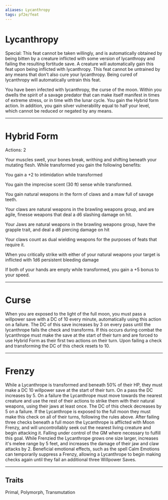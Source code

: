 ```yaml
---
aliases: Lycanthropy
tags: pf2e/feat
---
```

# Lycanthropy
Special: This feat cannot be taken willingly, and is automatically obtained by being bitten by a creature inflicted with some version of lycanthropy and failing the resulting fortitude save. A creature will automatically gain this feat upon being inflicted with lycanthropy. This feat cannot be untrained by any means that don't also cure your lycanthropy. Being cured of lycanthropy will automatically untrain this feat.

You have been infected with lycanthropy, the curse of the moon. Within you dwells the spirit of a savage predator that can make itself manifest in times of extreme stress, or in time with the lunar cycle. You gain the Hybrid form action. In addition, you gain silver vulnerability equal to half your level, which cannot be reduced or negated by any means.

---
# Hybrid Form

Actions: 2

Your muscles swell, your bones break, writhing and shifting beneath your mutating flesh. While transformed you gain the following benefits:

You gain a +2 to intimidation while transformed

You gain the imprecise scent (30 ft) sense while transformed.

You gain natural weapons in the form of claws and a maw full of savage teeth.

Your claws are natural weapons in the brawling weapons group, and are agile, finesse weapons that deal a d6 slashing damage on hit.

Your Jaws are natural weapons in the brawling weapons group, have the grapple trait, and deal a d8 piercing damage on hit

Your claws count as dual wielding weapons for the purposes of feats that require it.

When you critically strike with either of your natural weapons your target is inflicted with 1d6 persistent bleeding damage

If both of your hands are empty while transformed, you gain a +5 bonus to your speed.

---
# Curse
When you are exposed to the light of the full moon, you must pass a willpower save with a DC of 10 every minute, automatically using this action on a failure. The DC of this save increases by 3 on every pass until the lycanthrope fails the check and transforms. If this occurs during combat the lycanthrope must make the save at the start of their turn and are forced to use Hybrid Form as their first two actions on their turn. Upon failing a check and transforming the DC of this check resets to 10. 

---
# Frenzy
While a Lycanthrope is transformed and beneath 50% of their HP, they must make a DC 10 willpower save at the start of their turn. On a pass the DC increases by 5. On a failure the Lycanthrope must move towards the nearest creature and use the rest of their actions to strike them with their natural weapons, using their jaws at least once. The DC of this check decreases by 5 on a failure. If the Lycanthrope is exposed to the full moon they must make this check on all of their turns, following the rules above. After failing three checks beneath a full moon the Lycanthrope is afflicted with Moon Frenzy, and will uncontrollably seek out the nearest living creature and begin attacking it. Falling under control of the GM where necessary to fulfill this goal. While Frenzied the Lycanthrope grows one size larger, increases it's melee range by 5 feet, and increases the damage of their jaw and claw attacks by 2. Beneficial emotional effects, such as the spell Calm Emotions can temporarily suppress a Frenzy, allowing a Lycanthrope to begin making checks again until they fail an additional three Willpower Saves.

---
## Traits
Primal, Polymorph, Transmutation